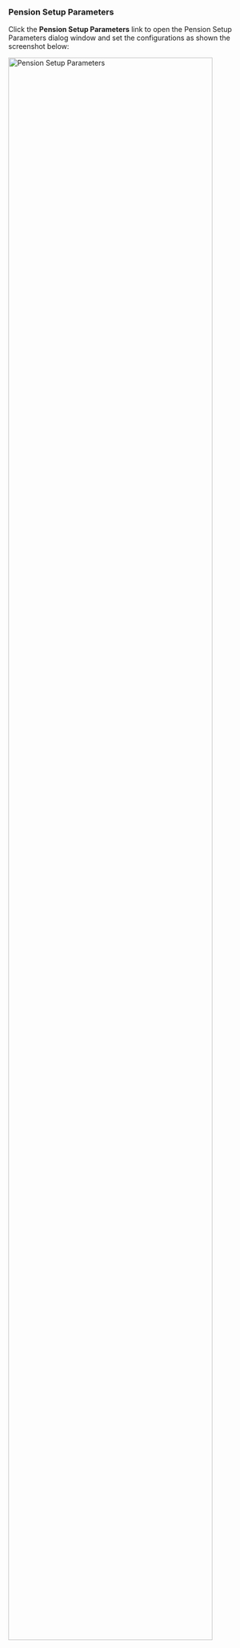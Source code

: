 ### Pension Setup Parameters

Click the **Pension Setup Parameters** link to open the Pension Setup Parameters dialog window and set the configurations as shown the screenshot below:

<img  alt="Pension Setup Parameters" width="90%" height="auto"  class="center"  src="../.vuepress/public/img/media2/schemeM46.png"> 

